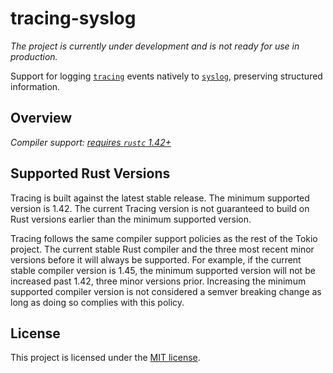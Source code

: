 # tracing-syslog
*The project is currently under development and is not ready for use in production.*

Support for logging [`tracing`][tracing] events natively to [`syslog`][syslog],
preserving structured information.

## Overview
 
*Compiler support: [requires `rustc` 1.42+][msrv]*

[msrv]: #supported-rust-versions
[tracing]: https://crates.io/crates/tracing
[syslog]: https://tools.ietf.org/html/rfc5424

## Supported Rust Versions

Tracing is built against the latest stable release. The minimum supported
version is 1.42. The current Tracing version is not guaranteed to build on Rust
versions earlier than the minimum supported version.

Tracing follows the same compiler support policies as the rest of the Tokio
project. The current stable Rust compiler and the three most recent minor
versions before it will always be supported. For example, if the current stable
compiler version is 1.45, the minimum supported version will not be increased
past 1.42, three minor versions prior. Increasing the minimum supported compiler
version is not considered a semver breaking change as long as doing so complies
with this policy.

## License

This project is licensed under the [MIT license](LICENSE).

